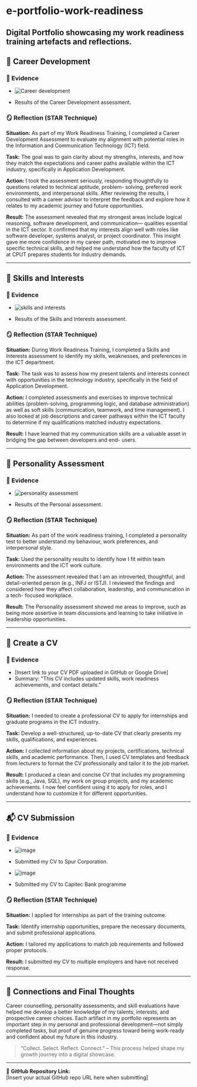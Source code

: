 # e-portfolio-work-readiness
Digital Portfolio showcasing my work readiness training artefacts and reflections.
---
## 👤 Career Development

### 📌 Evidence
- ![Career development](https://github.com/user-attachments/assets/a16ae28d-ca55-4d46-aa12-c205c6201f14)

- Results of the Career Development assessment.

### 🪞 Reflection (STAR Technique)
**Situation:** As part of my Work Readiness Training, I completed a Career Development Assessment to evaluate my alignment with 
               potential roles in the Information and Communication Technology (ICT) field.  
               
**Task:**     The goal was to gain clarity about my strengths, interests, and how they match the expectations and career paths 
              available within the ICT industry, specifically in Application Development.
              
**Action:**  I took the assessment seriously, responding thoughtfully to questions related to technical aptitude, problem- 
             solving, 
             preferred work environments, and interpersonal skills. After reviewing the results, I consulted with a career 
             advisor 
             to interpret the feedback and explore how it relates to my academic journey and future opportunities.

**Result:** The assessment revealed that my strongest areas include logical reasoning, software development, and communication— 
            qualities essential in the ICT sector. It confirmed that my interests align well with roles like software developer, 
            systems analyst, or project coordinator. This insight gave me more confidence in my career path, motivated me to 
            improve specific technical skills, and helped me understand how the faculty of ICT at CPUT prepares students for 
            industry demands.

---

## 🧠 Skills and Interests

### 📌 Evidence
- ![skills and interests](https://github.com/user-attachments/assets/4d0af873-ca64-439a-8358-f81b88b75d66)

- Results of the Skills and Interests assessment.
  
### 🪞 Reflection (STAR Technique)
**Situation:**  During Work Readiness Training, I completed a Skills and Interests assessment to identify my skills, weaknesses, 
                and preferences in the ICT department. 
                
**Task:**  The task was to assess how my present talents and interests connect with opportunities in the technology industry, 
           specifically in the field of Application Development.


**Action:** I completed assessments and exercises to improve technical abilities (problem-solving, programming logic, and 
            database administration) as well as soft skills (communication, teamwork, and time management). I also looked at job 
            descriptions and career pathways within the ICT faculty to determine if my qualifications matched industry 
            expectations.  
            
**Result:**  I have learned that my communication skills are a valuable asset in bridging the gap between developers and end- 
             users. 



---

## 🧬 Personality Assessment

### 📌 Evidence
- ![personality assessment](https://github.com/user-attachments/assets/b2f065f6-ed4c-4789-a998-da5ec7bc3620)

- Results of the Personal assessment.
  
### 🪞 Reflection (STAR Technique)
**Situation:**  As part of the work readiness training, I completed a personality test to better understand my behaviour, work 
                preferences, and interpersonal style. 
                
**Task:**      Used the personality results to identify how I fit within team environments and the ICT work culture.

  
**Action:**    The assessment revealed that I am an introverted, thoughtful, and detail-oriented person (e.g., INFJ or ISTJ). I 
               reviewed the findings and considered how they affect collaboration, leadership, and communication in a tech- 
               focused workplace.
               
**Result:**    The Personality assessment showed me areas to improve, such as being more assertive in team discussions and 
               learning to take initiative in leadership opportunities.

---

## 📄 Create a CV

### 📌 Evidence
- [Insert link to your CV PDF uploaded in GitHub or Google Drive]
- Summary: "This CV includes updated skills, work readiness achievements, and contact details."

### 🪞 Reflection (STAR Technique)
**Situation:** I needed to create a professional CV to apply for internships and graduate programs in the ICT 
               industry.  
               
**Task:**    Develop a well-structured, up-to-date CV that clearly presents my skills, qualifications, and 
             experiences.  
             
**Action:** I collected information about my projects, certifications, technical skills, and academic 
            performance. Then, I used CV templates and feedback from lecturers to format the CV professionally 
            and tailor it to the job market.
            
**Result:** I produced a clean and concise CV that includes my programming skills (e.g., Java, SQL), my work on 
            group projects, and my academic achievements. I now feel confident using it to apply for roles, and 
            I understand how to customize it for different opportunities.

---

## 📬 CV Submission

### 📌 Evidence
- ![image](https://github.com/user-attachments/assets/e8f84cef-35cc-46f3-a3fa-2cf8ec65cd02)
- Submitted my CV to Spur Corporation.

- ![image](https://github.com/user-attachments/assets/096fcd25-5ace-44bb-acc9-a9d2e9161e38)
- Submitted my CV to Capitec Bank programme


### 🪞 Reflection (STAR Technique)
**Situation:** I applied for internships as part of the training outcome.  

**Task:**  Identify internship opportunities, prepare the necessary documents, and submit professional 
            applications.
            
**Action:** I tailored my applications to match job requirements and followed proper protocols.

**Result:** I submitted my CV to multiple employers and have not received response.

---

## 🔗 Connections and Final Thoughts

Career counselling, personality assessments, and skill evaluations have helped me develop a better knowledge of my talents, interests, and prospective career choices. Each artifact in my portfolio represents an important step in my personal and professional development—not simply completed tasks, but proof of genuine progress toward being work-ready and confident about my future in this industry.

> “Collect. Select. Reflect. Connect.” – This process helped shape my growth journey into a digital showcase.

---

📌 **GitHub Repository Link:**  
[Insert your actual GitHub repo URL here when submitting]

